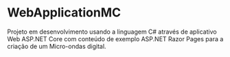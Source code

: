 # WebApplicationMC
Projeto em desenvolvimento usando a linguagem C# através de aplicativo Web ASP.NET Core com conteúdo de exemplo ASP.NET Razor Pages para a criação de um Micro-ondas digital.
